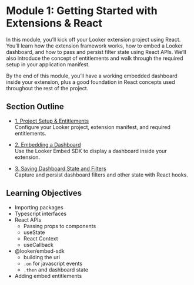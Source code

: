 # Module 1: Getting Started with Extensions & React

In this module, you’ll kick off your Looker extension project using React. You’ll learn how the extension framework works, how to embed a Looker dashboard, and how to pass and persist filter state using React APIs. We’ll also introduce the concept of entitlements and walk through the required setup in your application manifest.

By the end of this module, you’ll have a working embedded dashboard inside your extension, plus a good foundation in React concepts used throughout the rest of the project.


## Section Outline

- [1. Project Setup & Entitlements](1-project-setup.md)  
  Configure your Looker project, extension manifest, and required entitlements.

- [2. Embedding a Dashboard](2-embedding-dashboard.md)  
  Use the Looker Embed SDK to display a dashboard inside your extension.

- [3. Saving Dashboard State and Filters](3-saving-dashboard-state.md)  
  Capture and persist dashboard filters and other state with React hooks.


## Learning Objectives

- Importing packages
- Typescript interfaces
- React APIs
  - Passing props to components
  - useState
  - React Context
  - useCallback
- @looker/embed-sdk
  - building the url
  - `.on` for javascript events
  - `.then` and dashboard state
- Adding embed entitlements
